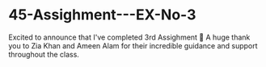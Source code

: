 # 45-Assighment---EX-No-3
Excited to announce that I've completed 3rd Assighment 🎉 A huge thank you to Zia Khan and Ameen Alam for their incredible guidance and support throughout the class.

